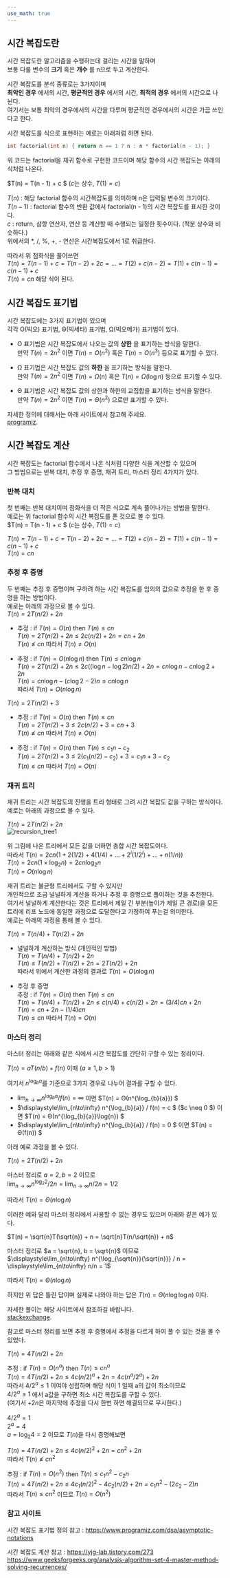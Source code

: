 ```yaml
---
use_math: true
---
```


## 시간 복잡도란

시간 복잡도란 알고리즘을 수행하는데 걸리는 시간을 말하며  
보통 다룰 변수의 __크기__ 혹은 __개수__ 를 n으로 두고 계산한다.  

시간 복잡도를 분석 종류로는 3가지이며  
__최악인 경우__ 에서의 시간, __평균적인 경우__ 에서의 시간, __최적의 경우__ 에서의 시간으로 나뉜다.  
여기서는 보통 최악의 경우에서의 시간을 다루며 평균적인 경우에서의 시간은 가끔 쓰인다고 한다.  

시간 복잡도를 식으로 표현하는 예로는 아래처럼 하면 된다.  
```cpp
int factorial(int n) { return n == 1 ? n : n * factorial(n - 1); }
```

위 코드는 factorial을 재귀 함수로 구현한 코드이며 해당 함수의 시간 복잡도는 아래의 식처럼 나온다.  

$T(n) = T(n - 1) + c $ ($c$는 상수, $T(1) = c$)  

$T(n)$ : 해당 factorial 함수의 시간복잡도를 의미하며 n은 입력될 변수의 크기이다.  
$T(n - 1)$ : factorial 함수의 반환 값에서 factorial(n - 1)의 시간 복잡도를 표시한 것이다.  
$c$ : return, 삼항 연산자, 연산 등 계산할 때 수행되는 일정한 횟수이다. (적분 상수와 비슷하다.)  
위에서의 *, /, %, +, - 연산은 시간복잡도에서 1로 취급한다.  

따라서 위 점화식을 풀어쓰면  
$T(n) = T(n - 1) + c = T(n - 2) + 2c = ... = T(2) + c(n - 2) = T(1) + c(n - 1) = c(n - 1) + c$  
$T(n) = cn$ 해당 식이 된다.  

## 시간 복잡도 표기법

시간 복잡도에는 3가지 표기법이 있으며  
각각 O(빅오) 표기법, Θ(빅세타) 표기법, Ω(빅오메가) 표기법이 있다.  

- O 표기법은 시간 복잡도에서 나오는 값의 __상한__ 을 표기하는 방식을 말한다.  
만약 $T(n) = 2n^2$ 이면 $T(n) = O(n^2)$ 혹은 $T(n) = O(n^3)$ 등으로 표기할 수 있다.  

- Ω 표기법은 시간 복잡도 값의 __하한__ 을 표기하는 방식을 말한다.  
만약 $T(n) = 2n^2$ 이면 $T(n) = Ω(n)$ 혹은 $T(n) = Ω(\log{n})$ 등으로 표기할 수 있다.  

- Θ 표기법은 시간 복잡도 값의 상한과 하한의 교집합을 표기하는 방식을 말한다.  
만약 $T(n) = 2n^2$ 이면 $T(n) = Θ(n^2)$ 으로만 표기할 수 있다.  

자세한 정의에 대해서는 아래 사이트에서 참고해 주세요.  
[programiz](https://www.programiz.com/dsa/asymptotic-notations).  

## 시간 복잡도 계산

시간 복잡도는 factorial 함수에서 나온 식처럼 다양한 식을 계산할 수 있으며  
그 방법으로는 반복 대치, 추정 후 증명, 재귀 트리, 마스터 정리 4가지가 있다.  

### 반복 대치

첫 번째는 반복 대치이며 점화식을 더 작은 식으로 계속 풀어나가는 방법을 말한다.  
예로는 위 factorial 함수의 시간 복잡도를 푼 것으로 볼 수 있다.  
$T(n) = T(n - 1) + c $ ($c$는 상수, $T(1) = c$)  

$T(n) = T(n - 1) + c = T(n - 2) + 2c = ... = T(2) + c(n - 2) = T(1) + c(n - 1) = c(n - 1) + c$  
$T(n) = cn$  

### 추정 후 증명

두 번째는 추정 후 증명이며 구하려 하는 시간 복잡도를 임의의 값으로 추정을 한 후 증명을 하는 방법이다.  
예로는 아래의 과정으로 볼 수 있다.  
$T(n) = 2T(n/2) + 2n$  

- 추정 : if $T(n) = O(n)$ then $T(n) \leq cn$  
$T(n) = 2T(n/2) + 2n \leq 2c(n/2) + 2n = cn + 2n$  
$T(n) \nleq cn$ 따라서 $T(n) \neq O(n)$  

+ 추정 : if $T(n) = O(n\log{n})$ then $T(n) \leq cn\log{n}$  
$T(n) = 2T(n/2) + 2n \leq 2c((\log{n}-\log{2})n/2) + 2n = cn\log{n}-cn\log{2} + 2n$  
$T(n) = cn\log{n} - (c\log{2} - 2)n \leq cn\log{n}$   
따라서 $T(n) = O(n\log{n})$  

$T(n) = 2T(n/2) + 3$  

- 추정 : if $T(n) = O(n)$ then $T(n) \leq cn$  
$T(n) = 2T(n/2) + 3 \leq 2c(n/2) + 3 = cn + 3$  
$T(n) \nleq cn$ 따라서 $T(n) \neq O(n)$  

+ 추정 : if $T(n) = O(n)$ then $T(n) \leq c_1n - c_2$  
$T(n) = 2T(n/2) + 3 \leq 2(c_1(n/2) - c_2) + 3 = c_1n + 3 - c_2$  
$T(n) \leq cn$ 따라서 $T(n) = O(n)$  

### 재귀 트리

재귀 트리는 시간 복잡도의 진행을 트리 형태로 그려 시간 복잡도 값을 구하는 방식이다.  
예로는 아래의 과정으로 볼 수 있다.  

$T(n) = 2T(n/2) + 2n$  
![recursion_tree1](../assets/images/시간-복잡도-(알고리즘)/recursion_tree_1.JPG)  

위 그림에 나온 트리에서 모든 값을 더하면 총합 시간 복잡도이다.  
따라서 $T(n) = 2cn(1 + 2(1/2) + 4(1/4) + ... + 2^i(1/2^i) + ... + n(1/n))$  
$T(n) = 2cn(1\times\log_{2}{n}) = 2cn\log_{2}{n}$  
$T(n) = O(n\log{n})$  

재귀 트리는 불균형 트리에서도 구할 수 있지만  
개인적으로 조금 널널하게 계산을 하거나 추정 후 증명으로 풀이하는 것을 추천한다.  
여기서 널널하게 계산한다는 것은 트리에서 제일 긴 부분(높이가 제일 큰 경로)을 모든 트리에 리프 노드에 동일한 과정으로 도달한다고 가정하여 푸는걸 의미한다.  
예로는 아래의 과정을 통해 볼 수 있다.  

$T(n) = T(n/4) + T(n/2) + 2n$  

- 널널하게 계산하는 방식 (개인적인 방법)  
$T(n) = T(n/4) + T(n/2) + 2n$  
$T(n) \leq T(n/2) + T(n/2) + 2n = 2T(n/2) + 2n$  
따라서 위에서 계산한 과정의 결과로 $T(n) = O(n\log{n})$  

+ 추정 후 증명  
추정 : if $T(n) = O(n)$ then $T(n) \leq cn$  
$T(n) = T(n/4) + T(n/2) + 2n \leq c(n/4) + c(n/2) + 2n = (3/4)cn + 2n$  
$T(n) = cn + 2n - (1/4)cn$  
$T(n) \leq cn$ 따라서 $T(n) = O(n)$  

### 마스터 정리

마스터 정리는 아래와 같은 식에서 시간 복잡도를 간단히 구할 수 있는 정리이다.  

$T(n) = aT(n/b) + f(n)$ 이때 $(a \geq 1, b > 1)$  

여기서 $n^{\log_{b}{a}}$를 기준으로 3가지 경우로 나누어 결과를 구할 수 있다.  

- $\displaystyle\lim_{n\to\infty} n^{\log_{b}{a}} / f(n) = \infty$ 이면 $T(n) = Θ(n^{\log_{b}{a}}) $  
- $\displaystyle\lim_{n\to\infty} n^{\log_{b}{a}} / f(n) = c $ ($c \neq  0 $) 이면 $T(n) = Θ(n^{\log_{b}{a}}\log{n}) $  
- $\displaystyle\lim_{n\to\infty} n^{\log_{b}{a}} / f(n) = 0 $ 이면 $T(n) = Θ(f(n)) $  

아래 예로 과정을 볼 수 있다.  

$T(n) = 2T(n/2) + 2n$  

마스터 정리로 $a = 2, b = 2$ 이므로  
$\displaystyle\lim_{n\to\infty} n^{\log_{2}{2}} / 2n = \displaystyle\lim_{n\to\infty} n/2n = 1/2$  

따라서  $T(n) = Θ(n\log{n})$  

이러한 예와 달리 마스터 정리에서 사용할 수 없는 경우도 있으며 아래와 같은 예가 있다.  

$T(n) = \sqrt{n}T(\sqrt{n}) + n = \sqrt{n}T(n/\sqrt{n}) + n$  

마스터 정리로 $a = \sqrt{n}, b = \sqrt{n}$ 이므로  
$\displaystyle\lim_{n\to\infty} n^{\log_{\sqrt{n}}{\sqrt{n}}} / n = \displaystyle\lim_{n\to\infty} n/n = 1$  

따라서 $T(n) = Θ(n\log{n})$  

하지만 위 답은 틀린 답이며 실제로 나와야 하는 답은 $T(n) = Θ(n\log{\log{n}})$ 이다.  

자세한 풀이는 해당 사이트에서 참조하길 바랍니다.  
[stackexchange](https://math.stackexchange.com/questions/239402/solve-the-recurrence-relation-tn-sqrtn-t-left-sqrt-n-right-n).  

참고로 마스터 정리를 보면 추정 후 증명에서 추정을 다르게 하여 풀 수 있는 것을 볼 수 있었다.  

$T(n) = 4T(n/2) + 2n$  

추정 : if $T(n) = O(n^a)$ then $T(n) \leq cn^a$  
$T(n) = 4T(n/2) + 2n \leq 4c(n/2)^a + 2n = 4c(n^a/2^a) + 2n$  
따라서 $4/2^a \leq 1$ 이여야 성립하며 해당 식이 1 일때 a의 값이 최소이므로  
$4/2^a \leq 1$ 에서 a값을 구하면 최소 시간 복잡도를 구할 수 있다.  
(여기서 $+ 2n$은 마지막에 추정을 다시 한번 하면 해결되므로 무시한다.)  

$4/2^a = 1$  
$2^a = 4$  
$a = \log_{2}{4} = 2$ 이므로 $T(n)$을 다시 증명해보면  

$T(n) = 4T(n/2) + 2n \leq 4c(n/2)^2 + 2n = cn^2 + 2n$  
따라서 $T(n) \nleq cn^2$  

추정 : if $T(n) = O(n^2)$ then $T(n) \leq c_1n^2 - c_2n$  
$T(n) = 4T(n/2) + 2n \leq 4c_1(n/2)^2 - 4c_2(n/2) + 2n = c_1n^2 - (2c_2 - 2)n$  
따라서 $T(n) \leq cn^2$ 이므로 $T(n) = O(n^2)$  


### 참고 사이트

시간 복잡도 표기법 정의 참고 : https://www.programiz.com/dsa/asymptotic-notations

시간 복잡도 계산 참고 : https://yjg-lab.tistory.com/273
https://www.geeksforgeeks.org/analysis-algorithm-set-4-master-method-solving-recurrences/
